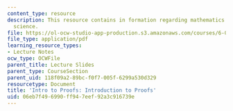 ```yaml
---
content_type: resource
description: This resource contains in formation regarding mathematics for computer
  science.
file: https://ol-ocw-studio-app-production.s3.amazonaws.com/courses/6-042j-mathematics-for-computer-science-spring-2015/06eb7f496990ff947eef92a3c916739e_MIT6_042JS16_Introduction.pdf
file_type: application/pdf
learning_resource_types:
- Lecture Notes
ocw_type: OCWFile
parent_title: Lecture Slides
parent_type: CourseSection
parent_uid: 118f09a2-89bc-f0f7-005f-6299a530d329
resourcetype: Document
title: 'Intro to Proofs: Introduction to Proofs'
uid: 06eb7f49-6990-ff94-7eef-92a3c916739e
---
```


